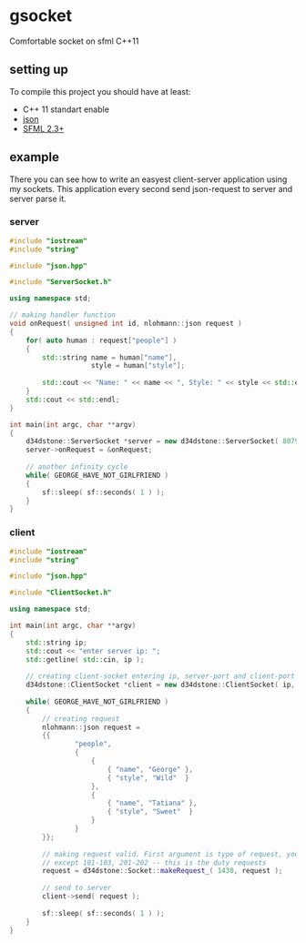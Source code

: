 # gsocket
Comfortable socket on sfml C++11

## setting up
To compile this project you should have at least:
- C++ 11 standart enable
- [json](https://github.com/nlohmann/json)
- [SFML 2.3+](https://github.com/SFML/SFML)


## example

There you can see how to write an easyest client-server application using my sockets.
This application every second send json-request to server and server parse it.

### server
```cpp
#include "iostream"
#include "string"

#include "json.hpp"

#include "ServerSocket.h"

using namespace std;

// making handler function
void onRequest( unsigned int id, nlohmann::json request )
{
	for( auto human : request["people"] )
	{
		std::string name = human["name"],
					style = human["style"];
					
		std::cout << "Name: " << name << ", Style: " << style << std::endl;
	}
	std::cout << std::endl;
}

int main(int argc, char **argv)
{
	d34dstone::ServerSocket *server = new d34dstone::ServerSocket( 8079, 8081 );
	server->onRequest = &onRequest;
	
	// another infinity cycle
	while( GEORGE_HAVE_NOT_GIRLFRIEND )
	{
		sf::sleep( sf::seconds( 1 ) );
	}
}
```

### client
```cpp
#include "iostream"
#include "string"

#include "json.hpp"

#include "ClientSocket.h"

using namespace std;

int main(int argc, char **argv)
{
	std::string ip;
	std::cout << "enter server ip: ";
	std::getline( std::cin, ip );
	
	// creating client-socket entering ip, server-port and client-port
 	d34dstone::ClientSocket *client = new d34dstone::ClientSocket( ip, 8079, 8081 );
	
	while( GEORGE_HAVE_NOT_GIRLFRIEND )
	{
		// creating request
		nlohmann::json request =
		{{
				"people",
				{
					{
						{ "name", "George" },
						{ "style", "Wild"  }
					},
					{
						{ "name", "Tatiana" },
						{ "style", "Sweet"  }
					}
				}
		}};
		
		// making request valid. First argument is type of request, you can bind what you want
		// except 101-103, 201-202 -- this is the duty requests
		request = d34dstone::Socket::makeRequest_( 1430, request );
		
		// send to server
		client->send( request );
		
		sf::sleep( sf::seconds( 1 ) );
	}
}
```
